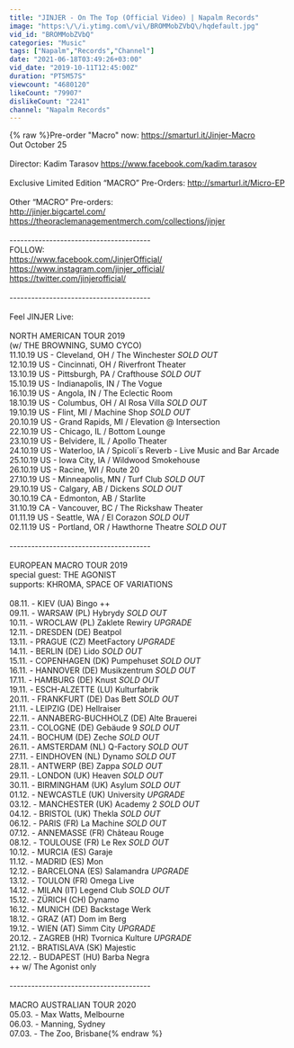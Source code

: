 ```yaml
---
title: "JINJER - On The Top (Official Video) | Napalm Records"
image: "https:\/\/i.ytimg.com\/vi\/BROMMobZVbQ\/hqdefault.jpg"
vid_id: "BROMMobZVbQ"
categories: "Music"
tags: ["Napalm","Records","Channel"]
date: "2021-06-18T03:49:26+03:00"
vid_date: "2019-10-11T12:45:00Z"
duration: "PT5M57S"
viewcount: "4680120"
likeCount: "79907"
dislikeCount: "2241"
channel: "Napalm Records"
---
```

{% raw %}Pre-order &quot;Macro&quot; now: <a rel="nofollow" target="blank" href="https://smarturl.it/Jinjer-Macro">https://smarturl.it/Jinjer-Macro</a><br />Out October 25<br /><br />Director: Kadim Tarasov <a rel="nofollow" target="blank" href="https://www.facebook.com/kadim.tarasov">https://www.facebook.com/kadim.tarasov</a><br /><br />Exclusive Limited Edition “MACRO” Pre-Orders: <a rel="nofollow" target="blank" href="http://smarturl.it/Micro-EP">http://smarturl.it/Micro-EP</a> <br /><br />Other “MACRO” Pre-orders:<br /><a rel="nofollow" target="blank" href="http://jinjer.bigcartel.com/">http://jinjer.bigcartel.com/</a><br /><a rel="nofollow" target="blank" href="https://theoraclemanagementmerch.com/collections/jinjer">https://theoraclemanagementmerch.com/collections/jinjer</a><br /><br />---------------------------------------<br />FOLLOW:<br /><a rel="nofollow" target="blank" href="https://www.facebook.com/JinjerOfficial/">https://www.facebook.com/JinjerOfficial/</a><br /><a rel="nofollow" target="blank" href="https://www.instagram.com/jinjer_official/">https://www.instagram.com/jinjer_official/</a><br /><a rel="nofollow" target="blank" href="https://twitter.com/jinjerofficial/">https://twitter.com/jinjerofficial/</a><br /><br />---------------------------------------<br /><br />Feel JINJER Live:<br /><br />NORTH AMERICAN TOUR 2019<br />(w/ THE BROWNING, SUMO CYCO)<br />11.10.19 US - Cleveland, OH / The Winchester *SOLD OUT*<br />12.10.19 US - Cincinnati, OH / Riverfront Theater<br />13.10.19 US - Pittsburgh, PA / Crafthouse *SOLD OUT*<br />15.10.19 US - Indianapolis, IN / The Vogue<br />16.10.19 US - Angola, IN / The Eclectic Room<br />18.10.19 US - Columbus, OH / Al Rosa Villa *SOLD OUT*<br />19.10.19 US - Flint, MI / Machine Shop *SOLD OUT*<br />20.10.19 US - Grand Rapids, MI / Elevation @ Intersection<br />22.10.19 US - Chicago, IL / Bottom Lounge <br />23.10.19 US - Belvidere, IL / Apollo Theater<br />24.10.19 US - Waterloo, IA / Spicoli´s Reverb - Live Music and Bar Arcade<br />25.10.19 US - Iowa City, IA / Wildwood Smokehouse<br />26.10.19 US - Racine, WI / Route 20<br />27.10.19 US - Minneapolis, MN / Turf Club *SOLD OUT*<br />29.10.19 US - Calgary, AB / Dickens *SOLD OUT*<br />30.10.19 CA - Edmonton, AB / Starlite<br />31.10.19 CA - Vancouver, BC / The Rickshaw Theater<br />01.11.19 US - Seattle, WA / El Corazon *SOLD OUT*<br />02.11.19 US - Portland, OR / Hawthorne Theatre *SOLD OUT*<br /><br />---------------------------------------<br /><br />EUROPEAN MACRO TOUR 2019<br />special guest: THE AGONIST<br />supports: KHROMA, SPACE OF VARIATIONS<br /><br />08.11. - KIEV (UA) Bingo ++<br />09.11. - WARSAW (PL) Hybrydy  *SOLD OUT*<br />10.11. - WROCLAW (PL) Zaklete Rewiry  *UPGRADE*<br />12.11. - DRESDEN (DE) Beatpol<br />13.11. - PRAGUE (CZ) MeetFactory  *UPGRADE*<br />14.11. - BERLIN (DE) Lido  *SOLD OUT*<br />15.11. - COPENHAGEN (DK) Pumpehuset  *SOLD OUT*<br />16.11. - HANNOVER (DE) Musikzentrum  *SOLD OUT*<br />17.11. - HAMBURG (DE) Knust  *SOLD OUT*<br />19.11. - ESCH-ALZETTE (LU) Kulturfabrik<br />20.11. - FRANKFURT (DE) Das Bett  *SOLD OUT*<br />21.11. - LEIPZIG (DE) Hellraiser<br />22.11. - ANNABERG-BUCHHOLZ (DE) Alte Brauerei<br />23.11. - COLOGNE (DE) Gebäude 9  *SOLD OUT*<br />24.11. - BOCHUM (DE) Zeche  *SOLD OUT*<br />26.11. - AMSTERDAM (NL) Q-Factory  *SOLD OUT*<br />27.11. - EINDHOVEN (NL) Dynamo  *SOLD OUT*<br />28.11. - ANTWERP (BE) Zappa  *SOLD OUT*<br />29.11. - LONDON (UK) Heaven  *SOLD OUT*<br />30.11. - BIRMINGHAM (UK) Asylum  *SOLD OUT*<br />01.12. - NEWCASTLE (UK) University  *UPGRADE*<br />03.12. - MANCHESTER (UK) Academy 2  *SOLD OUT*<br />04.12. - BRISTOL (UK) Thekla  *SOLD OUT*<br />06.12. - PARIS (FR) La Machine  *SOLD OUT*<br />07.12. - ANNEMASSE (FR) Château Rouge<br />08.12. - TOULOUSE (FR) Le Rex  *SOLD OUT*<br />10.12. - MURCIA (ES) Garaje<br />11.12. - MADRID (ES) Mon<br />12.12. - BARCELONA (ES) Salamandra  *UPGRADE*<br />13.12. - TOULON (FR) Omega Live<br />14.12. - MILAN (IT) Legend Club  *SOLD OUT*<br />15.12. - ZÜRICH (CH) Dynamo<br />16.12. - MUNICH (DE) Backstage Werk<br />18.12. - GRAZ (AT) Dom im Berg<br />19.12. - WIEN (AT) Simm City  *UPGRADE*<br />20.12. - ZAGREB (HR) Tvornica Kulture  *UPGRADE*<br />21.12. - BRATISLAVA (SK) Majestic<br />22.12. - BUDAPEST (HU) Barba Negra<br />++ w/ The Agonist only<br /><br />---------------------------------------<br /><br />MACRO AUSTRALIAN TOUR 2020<br />05.03. - Max Watts, Melbourne<br />06.03. - Manning, Sydney<br />07.03. - The Zoo, Brisbane{% endraw %}
